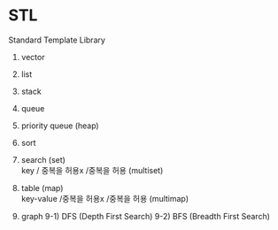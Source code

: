# STL
Standard Template Library


1) vector

2) list

3) stack

4) queue

5) priority queue (heap)

6) sort

7) search (set)  
key / 중복을 허용x /중복을 허용 (multiset)

8) table (map)   
key-value /중복을 허용x /중복을 허용 (multimap)

9) graph
9-1) DFS (Depth First Search)
9-2) BFS (Breadth First Search)


